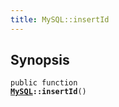 ```yaml
---
title: MySQL::insertId
---
```


## Synopsis

<code>public function <b><a href="MySQL">MySQL</a>::insertId</b>()</code>

